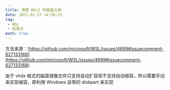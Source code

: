 ```yaml
---
title: 清理 WSL2 的磁盘占用
date: 2021-01-27 14:58:23
tag:
 - WSL
 - 短笔记
math: true
---
```


方法来源：[https://github.com/microsoft/WSL/issues/4699#issuecomment-627133168](https://github.com/microsoft/WSL/issues/4699#issuecomment-627133168)


由于 vhdx 格式的磁盘镜像文件只支持自动扩容但不支持自动缩容，所以需要手动来实现缩容，即利用 Windows 自带的 diskpart 来实现
